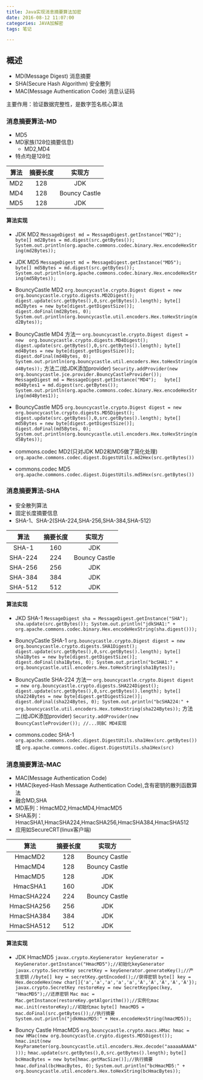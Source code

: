 ```yaml
---
title: Java实现消息摘要算法加密
date: 2016-08-12 11:07:00
categories: JAVA加解密
tags: 笔记

---
```


## 概述
- MD(Message Digest) 消息摘要
- SHA(Secure Hash Algorithm) 安全散列
- MAC(Message Authentication Code) 消息认证码

主要作用：验证数据完整性，是数字签名核心算法

### 消息摘要算法-MD
- MD5
- MD家族(128位摘要信息)
	- MD2,MD4
- 特点均是128位

| 算法     | 摘要长度       | 实现方 |
|:--------:|:------------:|:-----:|
| MD2      | 128           | JDK 
| MD4      | 128           | Bouncy Castle 
| MD5      | 128           | JDK 

#### 算法实现

- JDK MD2
`MessageDigest md = MessageDigest.getInstance("MD2");  
byte[] md2Bytes = md.digest(src.getBytes());  
System.out.println(org.apache.commons.codec.binary.Hex.encodeHexString(md2Bytes));`

- JDK MD5
`MessageDigest md = MessageDigest.getInstance("MD5");  
byte[] md5Bytes = md.digest(src.getBytes());  
System.out.println(org.apache.commons.codec.binary.Hex.encodeHexString(md5Bytes));`

- BouncyCastle MD2
`org.bouncycastle.crypto.Digest digest = new org.bouncycastle.crypto.digests.MD2Digest();
digest.update(src.getBytes(),0,src.getBytes().length);
byte[] md2Bytes = new byte[digest.getDigestSize()];
digest.doFinal(md2Bytes, 0);
System.out.println(org.bouncycastle.util.encoders.Hex.toHexString(md2Bytes));`

- BouncyCastle MD4
方法一
`org.bouncycastle.crypto.Digest digest = new  org.bouncycastle.crypto.digests.MD4Digest();
digest.update(src.getBytes(),0,src.getBytes().length);
byte[] md4Bytes = new byte[digest.getDigestSize()];
digest.doFinal(md4Bytes, 0);
System.out.println(org.bouncycastle.util.encoders.Hex.toHexString(md4Bytes));`
方法二(给JDK添加provider)
`Security.addProvider(new  org.bouncycastle.jce.provider.BouncyCastleProvider());  
MessageDigest md = MessageDigest.getInstance("MD4");  
byte[] md4Bytes1 = md.digest(src.getBytes());  
System.out.println(org.apache.commons.codec.binary.Hex.encodeHexString(md4Bytes1));`

- BouncyCastle MD5
`org.bouncycastle.crypto.Digest digest = new org.bouncycastle.crypto.digests.MD5Digest();  
digest.update(src.getBytes(),0,src.getBytes().length);
byte[] md5Bytes = new byte[digest.getDigestSize()];
digest.doFinal(md5Bytes, 0);
System.out.println(org.bouncycastle.util.encoders.Hex.toHexString(md5Bytes));`
		 
- commons.codec MD2(只对JDK MD2和MD5做了简化处理)
`org.apache.commons.codec.digest.DigestUtils.md2Hex(src.getBytes())`

- commons.codec MD5
`org.apache.commons.codec.digest.DigestUtils.md5Hex(src.getBytes())`

### 消息摘要算法-SHA
- 安全散列算法
- 固定长度摘要信息
- SHA-1、SHA-2(SHA-224,SHA-256,SHA-384,SHA-512)

| 算法 | 摘要长度 | 实现方 |
|:-----:|:------:|:-----:|
| SHA-1 | 160    | JDK
| SHA-224 | 224    | Bouncy Castle 
| SHA-256 | 256    | JDK 
| SHA-384 | 384    | JDK 
| SHA-512 | 512    | JDK 
 
#### 算法实现
- JKD SHA-1
`MessageDigest sha = MessageDigest.getInstance("SHA");
sha.update(src.getBytes());
System.out.println("jdkSHA1:" + org.apache.commons.codec.binary.Hex.encodeHexString(sha.digest()));`

- BouncyCastle SHA-1
`org.bouncycastle.crypto.Digest digest = new org.bouncycastle.crypto.digests.SHA1Digest();
digest.update(src.getBytes(),0,src.getBytes().length);
byte[] sha1Bytes = new byte[digest.getDigestSize()];
digest.doFinal(sha1Bytes, 0);
System.out.println("bcSHA1:" + org.bouncycastle.util.encoders.Hex.toHexString(sha1Bytes));`

- BouncyCastle SHA-224
方法一
`org.bouncycastle.crypto.Digest digest = new org.bouncycastle.crypto.digests.SHA224Digest();
digest.update(src.getBytes(),0,src.getBytes().length);
byte[] sha224Bytes = new byte[digest.getDigestSize()];
digest.doFinal(sha224Bytes, 0);
System.out.println("bcSHA224:" + org.bouncycastle.util.encoders.Hex.toHexString(sha224Bytes));`
方法二(给JDK添加provider)
`Security.addProvider(new BouncyCastleProvider());
//...同BC MD4实现`

- commons.codec SHA-1
`org.apache.commons.codec.digest.DigestUtils.sha1Hex(src.getBytes())`
或
`org.apache.commons.codec.digest.DigestUtils.sha1Hex(src)`

### 消息摘要算法-MAC
- MAC(Message Authentication Code)
- HMAC(keyed-Hash Message Authentication Code),含有密钥的散列函数算法
- 融合MD,SHA
 - MD系列：HmacMD2,HmacMD4,HmacMD5
 - SHA系列：HmacSHA1,HmacSHA224,HmacSHA256,HmacSHA384,HmacSHA512
- 应用如SecureCRT(linux客户端)

| 算法     | 摘要长度 | 实现方     |
|:--------:|:-------:|:---------:|
| HmacMD2  | 128     | Bouncy Castle
| HmacMD4  | 128     | Bouncy Castle
| HmacMD5  | 128     | JDK          
| HmacSHA1  | 160     | JDK
| HmacSHA224  | 224     | Bouncy Castle
| HmacSHA256  | 256     | JDK 
| HmacSHA384  | 384     | JDK 
| HmacSHA512  | 512     | JDK 

#### 算法实现
- JDK HmacMD5
`javax.crypto.KeyGenerator keyGenerator = KeyGenerator.getInstance("HmacMD5");//初始化keyGenerator`
`javax.crypto.SecretKey secretKey = keyGenerator.generateKey();//产生密钥`
`//byte[] key = secretKey.getEncoded();//获得密钥`
`byte[] key = Hex.decodeHex(new char[]{'a','a','a','a','a','A','A','A','A','A'});`
`javax.crypto.SecretKey restoreKey = new SecretKeySpec(key, "HmacMD5");//还原密钥`
`Mac mac = Mac.getInstance(restoreKey.getAlgorithm());//实例化mac`
`mac.init(restoreKey);//初始化mac`
`byte[] hmacMD5 = mac.doFinal(src.getBytes());//执行摘要`
`System.out.println("jdkHmacMD5:" + Hex.encodeHexString(hmacMD5));`

- Bouncy Castle HmacMD5
`org.bouncycastle.crypto.macs.HMac hmac = new HMac(new org.bouncycastle.crypto.digests.MD5Digest());`
`hmac.init(new KeyParameter(org.bouncycastle.util.encoders.Hex.decode("aaaaaAAAAA")));`
`hmac.update(src.getBytes(),0,src.getBytes().length);`
`byte[] bcHmacBytes = new byte[hmac.getMacSize()];//执行摘要`
`hmac.doFinal(bcHmacBytes, 0);`
`System.out.println("bcHmacMD5:" + org.bouncycastle.util.encoders.Hex.toHexString(bcHmacBytes));`